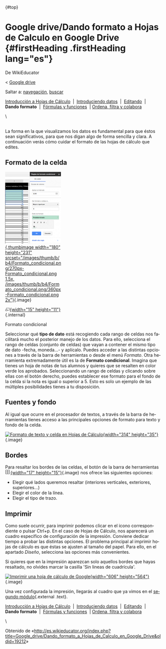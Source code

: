 <div id="content" class="mw-body" role="main">

[](){#top}
<div id="mw-js-message" style="display:none;">

</div>

<span dir="auto">Google drive/Dando formato a Hojas de Calculo en Google Drive</span> {#firstHeading .firstHeading lang="es"}
=====================================================================================

<div id="bodyContent">

<div id="siteSub">

De WikiEducator

</div>

<div id="contentSub">

<span class="subpages">&lt; [Google
drive](/Google_drive "Google drive")</span>

</div>

<div id="jump-to-nav" class="mw-jump">

Saltar a: [navegación](#mw-navigation), [buscar](#p-search)

</div>

<div id="mw-content-text" class="mw-content-ltr" lang="es" dir="ltr">

<div id="SimpleNav" class="navigation">

<div id="ProjectNavPages">

[Introducción a Hojas de
Cálculo](/Google_drive/Introducci%C3%B3n_a_Hojas_de_C%C3%A1lculo_de_Google "Google drive/Introducción a Hojas de Cálculo de Google")
 |  [Introduciendo
datos](/Google_drive/Introduciendo_datos_en_Hojas_de_C%C3%A1lculo_de_Google "Google drive/Introduciendo datos en Hojas de Cálculo de Google")
 | 
[Editando](/Google_drive/Editando_Hojas_de_C%C3%A1lculo_de_Google_Drive "Google drive/Editando Hojas de Cálculo de Google Drive")
 |  **Dando formato**  |  [Fórmulas y
funciones](/Google_drive/F%C3%B3rmulas_y_funciones_en_Hojas_de_Calculo_en_Google_Drive "Google drive/Fórmulas y funciones en Hojas de Calculo en Google Drive")
 | [Ordena, filtra y
colabora](/Google_drive/Colaborando_con_Hojas_de_C%C3%A1lculo_de_Google "Google drive/Colaborando con Hojas de Cálculo de Google")

</div>

</div>

\

\
La forma en la que visualizamos los datos es fundamental para que éstos
sean significativos, para que nos digan algo de forma sencilla y clara.
A continuación verás cómo cuidar el formato de las hojas de cálculo que
edites.

<span id="Formato_de_la_celda" class="mw-headline">Formato de la celda</span>
-----------------------------------------------------------------------------

<div class="thumb tright">

<div class="thumbinner" style="width:182px;">

[![](images/180px-Formato_condicional.png){.thumbimage width="180"
height="231"
srcset="/images/thumb/b/b4/Formato_condicional.png/270px-Formato_condicional.png 1.5x, /images/thumb/b/b4/Formato_condicional.png/360px-Formato_condicional.png 2x"}](/Archivo:Formato_condicional.png){.image}
<div class="thumbcaption">

<div class="magnify">

[![](images/magnify-clip.png){width="15"
height="11"}](/Archivo:Formato_condicional.png "Aumentar"){.internal}

</div>

Formato condicional

</div>

</div>

</div>

Seleccionar qué **tipo de dato** está recogiendo cada rango de celdas
nos facilitará mucho el posterior manejo de los datos. Para ello,
selecciona el rango de celdas (conjunto de celdas) que vayan a contener
el mismo tipo de dato -fecha, moneda...- y aplícalo. Puedes acceder a
las distintas opciones a través de la barra de herramientas o desde el
menú *Formato*.
Otra herramienta extremadamente útil es la de **Formato condicional**.
Imagina que tienes un hoja de notas de tus alumnos y quieres que se
resalten en color verde los aprobados. Seleccionando un rango de celdas
y clicando sobre ellas con el botón derecho, puedes establecer ese
formato para el fondo de la celda si la nota es igual o superior a 5.
Esto es solo un ejemplo de las múltiples posibilidades tienes a tu
disposición.

<span id="Fuentes_y_fondo" class="mw-headline">Fuentes y fondo</span>
---------------------------------------------------------------------

Al igual que ocurre en el procesador de textos, a través de la barra de
herramientas tienes acceso a las principales opciones de formato para
texto y fondo de la celda.

<div class="center">

<div class="floatnone">

[![Formato de texto y celda en Hojas de
Cálculo](images/Formato_de_texto_y_celda_en_Hojas_de_C%C3%A1lculo.png){width="314"
height="35"}](/Archivo:Formato_de_texto_y_celda_en_Hojas_de_C%C3%A1lculo.png "Formato de texto y celda en Hojas de Cálculo"){.image}

</div>

</div>

<span id="Bordes" class="mw-headline">Bordes</span>
---------------------------------------------------

Para resaltar los bordes de las celdas, el botón de la barra de
herramientas [![Configurar bordes](images/Bordes.png){width="17"
height="15"}](/Archivo:Bordes.png "Configurar bordes"){.image} nos
ofrece las siguientes opciones:

-   Elegir qué lados queremos resaltar (interiores verticales,
    exteriores, superiores...)
-   Elegir el color de la línea.
-   Elegir el tipo de trazo.

<span id="Imprimir" class="mw-headline">Imprimir</span>
-------------------------------------------------------

Como suele ocurrir, para imprimir podemos clicar en el icono
correspondiente o pulsar Ctrl+p. En el caso de Hojas de Cálculo, nos
aparecerá un cuadro específico de configuración de la impresión.
Conviene dedicar tiempo a probar las distintas opciones. El problema
principal al imprimir hojas de cálculo es que éstas se ajusten al tamaño
del papel. Para ello, en el apartado *Diseño*, selecciona las opciones
más convenientes.

Si quieres que en la impresión aparezcan solo aquellos bordes que hayas
resaltado, no olvides marcar la casilla 'Sin lineas de cuadrícula'.

<div class="center">

<div class="floatnone">

[![Imprimir una hoja de cálculo de
Google](images/Imprimir_una_hoja_de_c%C3%A1lculo_de_Google.png){width="606"
height="564"}](/Archivo:Imprimir_una_hoja_de_c%C3%A1lculo_de_Google.png "Imprimir una hoja de cálculo de Google"){.image}

</div>

</div>

Una vez configurada la impresión, llegarás al cuadro que ya vimos en el
[segundo
módulo](http://es.wikieducator.org/Google_drive/Introducci%C3%B3n_a_Documentos_de_Google#Imprimir%7C){.external
.text}.

<div id="SimpleNav" class="navigation">

<div id="ProjectNavPages">

[Introducción a Hojas de
Cálculo](/Google_drive/Introducci%C3%B3n_a_Hojas_de_C%C3%A1lculo_de_Google "Google drive/Introducción a Hojas de Cálculo de Google")
 |  [Introduciendo
datos](/Google_drive/Introduciendo_datos_en_Hojas_de_C%C3%A1lculo_de_Google "Google drive/Introduciendo datos en Hojas de Cálculo de Google")
 | 
[Editando](/Google_drive/Editando_Hojas_de_C%C3%A1lculo_de_Google_Drive "Google drive/Editando Hojas de Cálculo de Google Drive")
 |  **Dando formato**  |  [Fórmulas y
funciones](/Google_drive/F%C3%B3rmulas_y_funciones_en_Hojas_de_Calculo_en_Google_Drive "Google drive/Fórmulas y funciones en Hojas de Calculo en Google Drive")
 | [Ordena, filtra y
colabora](/Google_drive/Colaborando_con_Hojas_de_C%C3%A1lculo_de_Google "Google drive/Colaborando con Hojas de Cálculo de Google")

</div>

</div>

\

</div>

<div class="printfooter">

Obtenido de
«<http://es.wikieducator.org/index.php?title=Google_drive/Dando_formato_a_Hojas_de_Calculo_en_Google_Drive&oldid=19212>»

</div>

<div id="catlinks" class="catlinks catlinks-allhidden">

</div>

<div class="visualClear">

</div>

</div>

</div>
